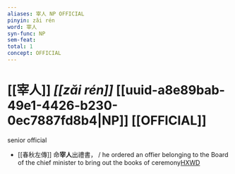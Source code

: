 ```yaml
---
aliases: 宰人 NP OFFICIAL
pinyin: zǎi rén
word: 宰人
syn-func: NP
sem-feat: 
total: 1
concept: OFFICIAL 
---
```

# [[宰人]] *[[zǎi rén]]*  [[uuid-a8e89bab-49e1-4426-b230-0ec7887fd8b4|NP]] [[OFFICIAL]]
senior official
 - [[春秋左傳]] 命**宰人**出禮書， / he ordered an offier belonging to the Board of the chief minister to bring out the books of ceremony[HXWD](https://hxwd.org/textview.html?location=KR1e0001_tls_012-45a.15)